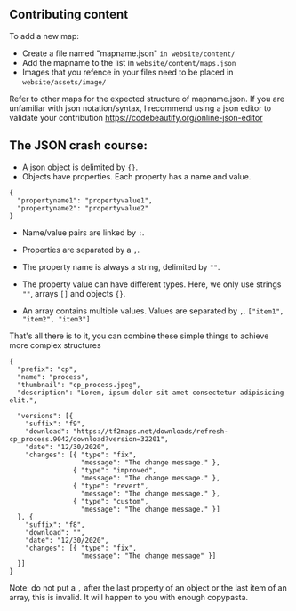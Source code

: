 Contributing content
--------------------

To add a new map:
- Create a file named "mapname.json" `in website/content/`
- Add the mapname to the list in `website/content/maps.json`
- Images that you refence in your files need to be placed in `website/assets/image/`

Refer to other maps for the expected structure of mapname.json.
If you are unfamiliar with json notation/syntax, I recommend using a json editor to validate your contribution https://codebeautify.org/online-json-editor

The JSON crash course:
----------------------

- A json object is delimited by `{}`.
- Objects have properties. Each property has a name and value. 
```
{
  "propertyname1": "propertyvalue1",
  "propertyname2": "propertyvalue2"
}
```
- Name/value pairs are linked by `:`.
- Properties are separated by a `,`.
- The property name is always a string, delimited by `""`.
- The property value can have different types. Here, we only use strings `""`, arrays `[]` and objects `{}`.

- An array contains multiple values. Values are separated by `,`.
```["item1", "item2", "item3"]```

That's all there is to it, you can combine these simple things to achieve more complex structures
```
{
  "prefix": "cp",
  "name": "process",
  "thumbnail": "cp_process.jpeg",
  "description": "Lorem, ipsum dolor sit amet consectetur adipisicing elit.",

  "versions": [{
    "suffix": "f9",
    "download": "https://tf2maps.net/downloads/refresh-cp_process.9042/download?version=32201",
    "date": "12/30/2020",
    "changes": [{ "type": "fix",
                  "message": "The change message." },
                { "type": "improved",
                  "message": "The change message." },
                { "type": "revert",
                  "message": "The change message." },
                { "type": "custom",
                  "message": "The change message." }]
  }, {
    "suffix": "f8",
    "download": "",
    "date": "12/30/2020",
    "changes": [{ "type": "fix",
                  "message": "The change message" }]
  }]
}
```

Note: do not put a `,` after the last property of an object or the last item of an array, this is invalid. It will happen to you with enough copypasta.
